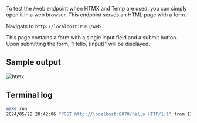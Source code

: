 
To test the /web endpoint when HTMX and Temp are used, you can simply open it in a web browser. This endpoint serves an HTML page with a form.

Navigate to `http://localhost:PORT/web`

This page contains a form with a single input field and a submit button. Upon submitting the form, "Hello, [input]" will be displayed.

## Sample output

![htmx](../public/htmx.png)

## Terminal log

```bash
make run
2024/05/28 20:42:06 "POST http://localhost:8070/hello HTTP/1.1" from 127.0.0.1:45494 - 200 24B in 53.23µs
```

